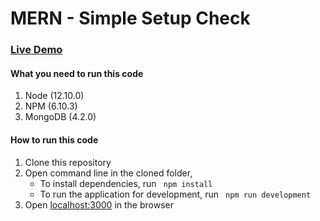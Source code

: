 # MERN - Simple Setup Check

### [Live Demo](http://simplesetup.mernbook.com/ "MERN Simple Setup")

#### What you need to run this code
1. Node (12.10.0)
2. NPM (6.10.3)
3. MongoDB (4.2.0)

####  How to run this code
1. Clone this repository
2. Open command line in the cloned folder, 
   - To install dependencies, run ```  npm install  ```
   - To run the application for development, run ```  npm run development  ```
4. Open [localhost:3000](http://localhost:3000/) in the browser
 
